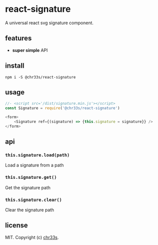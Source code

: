 # react-signature

A universal react svg signature component.

## features

- **super simple** API

## install

`npm i -S @chr33s/react-signature`

## usage

```js
//- <script src='/dist/signature.min.js'></script>
const Signature = require('@chr33s/react-signature')

<form>
    <Signature ref={(signature) => {this.signature = signature}} />
</form>
```

## api

### `this.signature.load(path)`

Load a signature from a path

### `this.signature.get()`

Get the signature path

### `this.signature.clear()`

Clear the signature path

## license

MIT. Copyright (c) [chr33s](https://github.com/chr33s).
